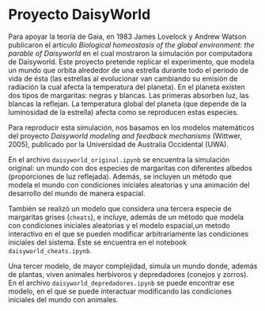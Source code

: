 # Proyecto DaisyWorld
Para apoyar la teoría de Gaia, en 1983 James Lovelock y Andrew Watson publicaron el artículo 
*Biological homeostasis of the global environment: the parable of Daisyworld* en el cual mostraron la simulación 
por computadora de Daisyworld. Este proyecto pretende replicar el experimento, que modela un mundo que orbita alrededor 
de una estrella durante todo el periodo de vida de ésta (las estrellas al evolucionar van cambiando su emisión de radiación
la cual afecta la temperatura del planeta). En el planeta existen dos tipos de margaritas: negras y blancas. Las primeras absorben luz, las blancas la reflejan. La temperatura global del planeta (que depende de la luminosidad de la estrella) afecta como se reproducen estas especies.

Para reproducir esta simulación, nos basamos en los modelos matemáticos del proyecto *Daisyworld modeling and feedback mechanisms* (Wittwer, 2005), publicado por la Universidad de Australia Occidental (UWA). 

En el archivo `daisyworld_original.ipynb` se encuentra la simulación original: un mundo con dos especies de margaritas con diferentes albedos (proporciones de luz reflejada). Además, se incluyen un método que modela el mundo con condiciones iniciales aleatorias y una animación del desarrollo del mundo de manera espacial.

También se realizó un modelo que considera una tercera especie de margaritas grises (`cheats`), e incluye, además de un 
método que modela con condiciones iniciales aleatorias y el modelo espacial,un metodo interactivo en el que se pueden modificar arbitrariamente las condiciones iniciales del sistema. Éste se encuentra en el notebook `daisyworld_cheats.ipynb`.

Una tercer modelo, de mayor complejidad, simula un mundo donde, además de plantas, viven animales herbívoros y depredadores
(conejos y zorros). En el archivo `daisyworld_depredadores.ipynb` se puede encontrar ese modelo, en el que se puede interactuar modificando las condiciones iniciales del mundo con animales.
